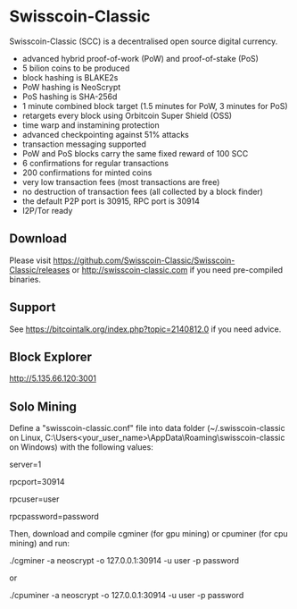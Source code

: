 Swisscoin-Classic
===========

Swisscoin-Classic (SCC) is a decentralised open source digital currency.

 - advanced hybrid proof-of-work (PoW) and proof-of-stake (PoS)
 - 5 bilion coins to be produced
 - block hashing is BLAKE2s
 - PoW hashing is NeoScrypt
 - PoS hashing is SHA-256d
 - 1 minute combined block target (1.5 minutes for PoW, 3 minutes for PoS)
 - retargets every block using Orbitcoin Super Shield (OSS)
 - time warp and instamining protection
 - advanced checkpointing against 51% attacks
 - transaction messaging supported
 - PoW and PoS blocks carry the same fixed reward of 100 SCC
 - 6 confirmations for regular transactions
 - 200 confirmations for minted coins
 - very low transaction fees (most transactions are free)
 - no destruction of transaction fees (all collected by a block finder)
 - the default P2P port is 30915, RPC port is 30914
 - I2P/Tor ready


Download
--------

Please visit https://github.com/Swisscoin-Classic/Swisscoin-Classic/releases or
http://swisscoin-classic.com if you need pre-compiled binaries.


Support
-------

See https://bitcointalk.org/index.php?topic=2140812.0 if you need advice.

Block Explorer
--------------
http://5.135.66.120:3001

Solo Mining
-----------
Define a "swisscoin-classic.conf" file into data folder (~/.swisscoin-classic on Linux, C:\Users\<your_user_name>\AppData\Roaming\swisscoin-classic on Windows) with the following values:

server=1

rpcport=30914

rpcuser=user

rpcpassword=password


Then, download and compile cgminer (for gpu mining) or cpuminer (for cpu mining) and run:

./cgminer -a neoscrypt -o 127.0.0.1:30914 -u user -p password

or

./cpuminer -a neoscrypt -o 127.0.0.1:30914 -u user -p password


